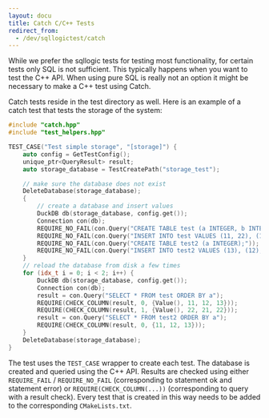 ```yaml
---
layout: docu
title: Catch C/C++ Tests
redirect_from:
  - /dev/sqllogictest/catch
---
```


While we prefer the sqllogic tests for testing most functionality, for certain tests only SQL is not sufficient. This typically happens when you want to test the C++ API. When using pure SQL is really not an option it might be necessary to make a C++ test using Catch.

Catch tests reside in the test directory as well. Here is an example of a catch test that tests the storage of the system:

```cpp
#include "catch.hpp"
#include "test_helpers.hpp"

TEST_CASE("Test simple storage", "[storage]") {
    auto config = GetTestConfig();
    unique_ptr<QueryResult> result;
    auto storage_database = TestCreatePath("storage_test");

    // make sure the database does not exist
    DeleteDatabase(storage_database);
    {
        // create a database and insert values
        DuckDB db(storage_database, config.get());
        Connection con(db);
        REQUIRE_NO_FAIL(con.Query("CREATE TABLE test (a INTEGER, b INTEGER);"));
        REQUIRE_NO_FAIL(con.Query("INSERT INTO test VALUES (11, 22), (13, 22), (12, 21), (NULL, NULL)"));
        REQUIRE_NO_FAIL(con.Query("CREATE TABLE test2 (a INTEGER);"));
        REQUIRE_NO_FAIL(con.Query("INSERT INTO test2 VALUES (13), (12), (11)"));
    }
    // reload the database from disk a few times
    for (idx_t i = 0; i < 2; i++) {
        DuckDB db(storage_database, config.get());
        Connection con(db);
        result = con.Query("SELECT * FROM test ORDER BY a");
        REQUIRE(CHECK_COLUMN(result, 0, {Value(), 11, 12, 13}));
        REQUIRE(CHECK_COLUMN(result, 1, {Value(), 22, 21, 22}));
        result = con.Query("SELECT * FROM test2 ORDER BY a");
        REQUIRE(CHECK_COLUMN(result, 0, {11, 12, 13}));
    }
    DeleteDatabase(storage_database);
}
```

The test uses the `TEST_CASE` wrapper to create each test. The database is created and queried using the C++ API. Results are checked using either `REQUIRE_FAIL` / `REQUIRE_NO_FAIL` (corresponding to statement ok and statement error) or `REQUIRE(CHECK_COLUMN(...))` (corresponding to query with a result check). Every test that is created in this way needs to be added to the corresponding `CMakeLists.txt`.
